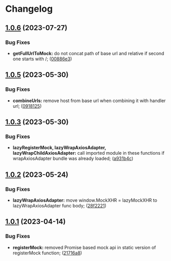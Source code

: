 # Changelog

## [1.0.6](https://github.com/exness/mock-xhr-request/compare/v1.0.5...v1.0.6) (2023-07-27)


### Bug Fixes

* **getFullUrlToMock:** do not concat path of base url and relative if second one starts with /; ([00886e3](https://github.com/exness/mock-xhr-request/commit/00886e3f0b8bcc414a91b1441437ba3813ce45ec))


## [1.0.5](https://github.com/exness/mock-xhr-request/compare/v1.0.3...v1.0.5) (2023-05-30)


### Bug Fixes

* **combineUrls:** remove host from base url when combining it with handler url; ([0918125](https://github.com/exness/mock-xhr-request/commit/091812583811e823be60493e4e60b6b6ae6d8c16))


## [1.0.3](https://github.com/exness/mock-xhr-request/compare/v1.0.2...v1.0.3) (2023-05-30)


### Bug Fixes

* **lazyRegisterMock, lazyWrapAxiosAdapter, lazyWrapChildAxiosAdapter:** call imported module in these functions if wrapAxiosAdapter bundle was already loaded; ([a931b4c](https://github.com/exness/mock-xhr-request/commit/a931b4c2ce3b81d757d3b1f2835002243b280b4c))


## [1.0.2](https://github.com/exness/mock-xhr-request/compare/v1.0.1...v1.0.2) (2023-05-24)


### Bug Fixes

* **lazyWrapAxiosAdapter:** move window.MockXHR = lazyMockXHR to lazyWrapAxiosAdapter func body; ([28f2221](https://github.com/exness/mock-xhr-request/commit/28f2221ae3d616d9f255bf5ff5310bdbed5f1157))


## [1.0.1](https://github.com/exness/mock-xhr-request/compare/v1.0.0...v1.0.1) (2023-04-14)


### Bug Fixes

* **registerMock:** removed Promise based mock api in static version of registerMock function; ([21716a8](https://github.com/exness/mock-xhr-request/commit/21716a8aa7dfeb7bcd69918228f3edc081bfe64f))
